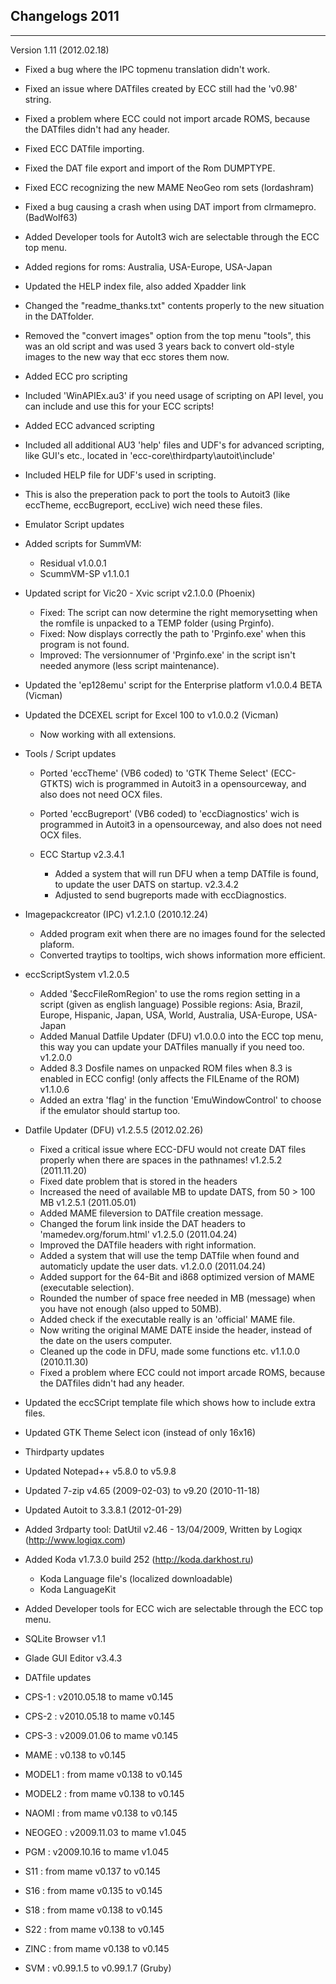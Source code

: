 ## Changelogs 2011
***
Version 1.11 (2012.02.18)

- Fixed a bug where the IPC topmenu translation didn't work.
- Fixed an issue where DATfiles created by ECC still had the 'v0.98' string.
- Fixed a problem where ECC could not import arcade ROMS, because the DATfiles didn't had any header.
- Fixed ECC DATfile importing.
- Fixed the DAT file export and import of the Rom DUMPTYPE.
- Fixed ECC recognizing the new MAME NeoGeo rom sets (lordashram)
- Fixed a bug causing a crash when using DAT import from clrmamepro. (BadWolf63)
- Added Developer tools for AutoIt3 wich are selectable through the ECC top menu.
- Added regions for roms: Australia, USA-Europe, USA-Japan
- Updated the HELP index file, also added Xpadder link
- Changed the "readme_thanks.txt" contents properly to the new situation in the DATfolder.
- Removed the "convert images" option from the top menu "tools", this was an old script and was used 3 years back to convert old-style images
 to the new way that ecc stores them now.

- Added ECC pro scripting
 - Included 'WinAPIEx.au3' if you need usage of scripting on API level, you can include and use this for your ECC scripts!
- Added ECC advanced scripting
 - Included all additional AU3 'help' files and UDF's for advanced scripting, like GUI's etc., located in 'ecc-core\thirdparty\autoit\include'
 - Included HELP file for UDF's used in scripting.
 - This is also the preperation pack to port the tools to Autoit3 (like eccTheme, eccBugreport, eccLive) wich need these files.

- Emulator Script updates
 - Added scripts for SummVM:
   - Residual v1.0.0.1
   - ScummVM-SP v1.1.0.1
 - Updated script for Vic20 - Xvic script v2.1.0.0 (Phoenix)
   - Fixed: The script can now determine the right memorysetting when the romfile is unpacked to a TEMP folder (using Prginfo).
   - Fixed: Now displays correctly the path to 'Prginfo.exe' when this program is not found.
   - Improved: The versionnumer of 'Prginfo.exe' in the script isn't needed anymore (less script maintenance).
 - Updated the 'ep128emu' script for the Enterprise platform v1.0.0.4 BETA (Vicman)
 - Updated the DCEXEL script for Excel 100 to v1.0.0.2 (Vicman)
   - Now working with all extensions.

- Tools / Script updates
  - Ported 'eccTheme' (VB6 coded) to 'GTK Theme Select' (ECC-GTKTS)
    wich is programmed in Autoit3 in a opensourceway, and also does not need OCX files.
  - Ported 'eccBugreport' (VB6 coded) to 'eccDiagnostics'
    wich is programmed in Autoit3 in a opensourceway, and also does not need OCX files.

  - ECC Startup
    v2.3.4.1
    - Added a system that will run DFU when a temp DATfile is found, to update the user DATS on startup.
    v2.3.4.2
    - Adjusted to send bugreports made with eccDiagnostics.

 - Imagepackcreator (IPC)
   v1.2.1.0 (2010.12.24)
   - Added program exit when there are no images found for the selected plaform.
   - Converted traytips to tooltips, wich shows information more efficient.

 - eccScriptSystem
   v1.2.0.5
   - Added '$eccFileRomRegion' to use the roms region setting in a script (given as english language)
     Possible regions: Asia, Brazil, Europe, Hispanic, Japan, USA, World, Australia, USA-Europe, USA-Japan
   - Added Manual Datfile Updater (DFU) v1.0.0.0 into the ECC top menu, this way you can update your DATfiles manually if you need too.
   v1.2.0.0
   - Added 8.3 Dosfile names on unpacked ROM files when 8.3 is enabled in ECC config! (only affects the FILEname of the ROM)
   v1.1.0.6
   - Added an extra 'flag' in the function 'EmuWindowControl' to choose if the emulator should startup too.

 - Datfile Updater (DFU)
    v1.2.5.5 (2012.02.26)
   - Fixed a critical issue where ECC-DFU would not create DAT files properly when there are spaces in the pathnames!
   v1.2.5.2 (2011.11.20)
   - Fixed date problem that is stored in the headers
   - Increased the need of available MB to update DATS, from 50 > 100 MB
   v1.2.5.1 (2011.05.01)
   - Added MAME fileversion to DATfile creation message.
   - Changed the forum link inside the DAT headers to 'mamedev.org/forum.html'
   v1.2.5.0 (2011.04.24)
   - Improved the DATfile headers with right information.
   - Added a system that will use the temp DATfile when found and automaticly update the user dats.
   v1.2.0.0 (2011.04.24)
   - Added support for the 64-Bit and i868 optimized version of MAME (executable selection).
   - Rounded the number of space free needed in MB (message) when you have not enough (also upped to 50MB).
   - Added check if the executable really is an 'official' MAME file.
   - Now writing the original MAME DATE inside the header, instead of the date on the users computer.
   - Cleaned up the code in DFU, made some functions etc.
   v1.1.0.0 (2010.11.30)
   - Fixed a problem where ECC could not import arcade ROMS, because the DATfiles didn't had any header.

 - Updated the eccSCript template file which shows how to include extra files.
 - Updated GTK Theme Select icon (instead of only 16x16)


- Thirdparty updates
 - Updated Notepad++ v5.8.0 to v5.9.8
 - Updated 7-zip v4.65 (2009-02-03) to v9.20 (2010-11-18)
 - Updated Autoit to 3.3.8.1 (2012-01-29)
 - Added 3rdparty tool: DatUtil v2.46 - 13/04/2009, Written by Logiqx (http://www.logiqx.com)
 - Added Koda v1.7.3.0 build 252 (http://koda.darkhost.ru)
   - Koda Language file's (localized downloadable)
   - Koda LanguageKit


- Added Developer tools for ECC wich are selectable through the ECC top menu.
 - SQLite Browser v1.1
 - Glade GUI Editor v3.4.3

- DATfile updates
 - CPS-1  : v2010.05.18 to mame v0.145
 - CPS-2  : v2010.05.18 to mame v0.145
 - CPS-3  : v2009.01.06 to mame v0.145
 - MAME   : v0.138 to v0.145
 - MODEL1 : from mame v0.138 to v0.145
 - MODEL2 : from mame v0.138 to v0.145
 - NAOMI  : from mame v0.138 to v0.145
 - NEOGEO : v2009.11.03 to mame v1.045
 - PGM    : v2009.10.16 to mame v1.045
 - S11    : from mame v0.137 to v0.145
 - S16    : from mame v0.135 to v0.145
 - S18    : from mame v0.138 to v0.145
 - S22    : from mame v0.138 to v0.145
 - ZINC   : from mame v0.138 to v0.145
 - SVM    : v0.99.1.5 to v0.99.1.7 (Gruby)